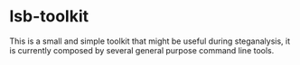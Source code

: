 lsb-toolkit
===========

This is a small and simple toolkit that might be useful during steganalysis, it is currently composed by several general purpose command line tools.